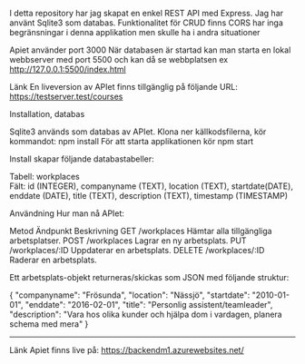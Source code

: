I detta repository har jag skapat en enkel REST API med Express.
Jag har använt Sqlite3 som databas. 
Funktionalitet för CRUD finns
CORS har inga begränsningar i denna applikation men skulle ha i andra situationer

Apiet använder port 3000
När databasen är startad kan man starta en lokal webbserver med port 5500 och kan då se webbplatsen 
ex http://127.0.0.1:5500/index.html

Länk
En liveversion av APIet finns tillgänglig på följande URL: https://testserver.test/courses

Installation, databas

Sqlite3 används som databas av APIet. Klona ner källkodsfilerna, kör kommandot: npm install 
För att starta applikationen kör npm start 

Install skapar följande databastabeller:

Tabell:  workplaces 	
Fält:
id (INTEGER), companyname (TEXT), location (TEXT), startdate(DATE), enddate (DATE), title (TEXT), description (TEXT), timestamp (TIMESTAMP)

Användning
Hur man nå APIet:

Metod	Ändpunkt	    Beskrivning
GET	    /workplaces	    Hämtar alla tillgängliga arbetsplatser.
POST	/workplaces	    Lagrar en ny arbetsplats.
PUT	    /workplaces/:ID	Uppdaterar en arbetsplats. 
DELETE	/workplaces/:ID	Raderar en arbetsplats.


Ett arbetsplats-objekt returneras/skickas som JSON med följande struktur:

{
   "companyname": "Frösunda",
   "location": "Nässjö",
   "startdate": "2010-01-01",
   "enddate": "2016-02-01",
   "title": "Personlig assistent/teamleader",
   "description": "Vara hos olika kunder och hjälpa dom i vardagen, planera schema med mera"
}




*****************************************



Länk
Apiet finns live på: https://backendm1.azurewebsites.net/



